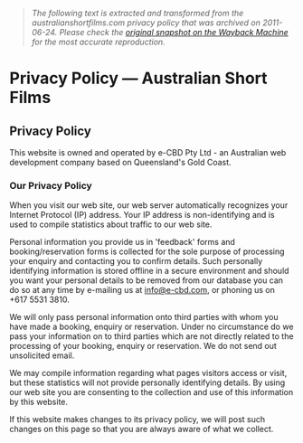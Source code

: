 > *The following text is extracted and transformed from the australianshortfilms.com privacy policy that was archived on 2011-06-24. Please check the [original snapshot on the Wayback Machine](https://web.archive.org/web/20110624235636id_/http%3A//www.australianshortfilms.com/privacy-policy.html) for the most accurate reproduction.*

# Privacy Policy — Australian Short Films

## Privacy Policy

This website is owned and operated by e-CBD Pty Ltd - an Australian web development company based on Queensland's Gold Coast.

### Our Privacy Policy

When you visit our web site, our web server automatically recognizes your Internet Protocol (IP) address. Your IP address is non-identifying and is used to compile statistics about traffic to our web site.

Personal information you provide us in 'feedback' forms and booking/reservation forms is collected for the sole purpose of processing your enquiry and contacting you to confirm details. Such personally identifying information is stored offline in a secure environment and should you want your personal details to be removed from our database you can do so at any time by e-mailing us at [info@e-cbd.com](mailto:info@e-cbd.com), or phoning us on +617 5531 3810.

We will only pass personal information onto third parties with whom you have made a booking, enquiry or reservation. Under no circumstance do we pass your information on to third parties which are not directly related to the processing of your booking, enquiry or reservation. We do not send out unsolicited email.

We may compile information regarding what pages visitors access or visit, but these statistics will not provide personally identifying details. By using our web site you are consenting to the collection and use of this information by this website.

If this website makes changes to its privacy policy, we will post such changes on this page so that you are always aware of what we collect.
